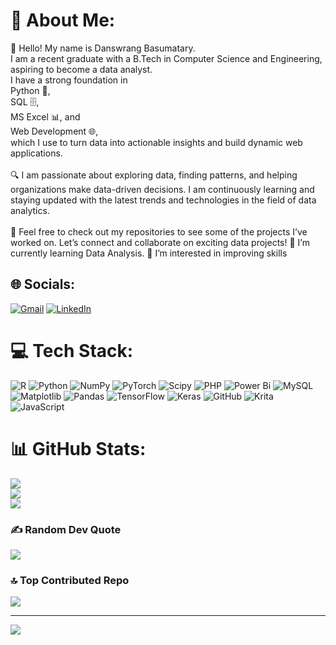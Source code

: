 # 💫 About Me:
👋 Hello! My name is Danswrang Basumatary. <br>I am a recent graduate with a B.Tech in Computer Science and Engineering, aspiring to become a data analyst. <br>I have a strong foundation in <br>Python 🐍, <br>SQL 🗄️, <br>MS Excel 📊, and <br>Web Development 🌐, <br>which I use to turn data into actionable insights and build dynamic web applications.<br><br>🔍 I am passionate about exploring data, finding patterns, and helping organizations make data-driven decisions. I am continuously learning and staying updated with the latest trends and technologies in the field of data analytics.<br><br>📁 Feel free to check out my repositories to see some of the projects I’ve worked on. Let’s connect and collaborate on exciting data projects!
🌱 I’m currently learning Data Analysis.
👀 I’m interested in improving skills


## 🌐 Socials:
[![Gmail](https://img.shields.io/badge/Gmail-D14836?logo=gmail&logoColor=white)](mailto:dansw222@gmail.com)
[![LinkedIn](https://img.shields.io/badge/LinkedIn-%230077B5.svg?logo=linkedin&logoColor=white)](https://linkedin.com/in/danswrang-basumatary-12b056238) 

# 💻 Tech Stack:
![R](https://img.shields.io/badge/r-%23276DC3.svg?style=for-the-badge&logo=r&logoColor=white) ![Python](https://img.shields.io/badge/python-3670A0?style=for-the-badge&logo=python&logoColor=ffdd54) ![NumPy](https://img.shields.io/badge/numpy-%23013243.svg?style=for-the-badge&logo=numpy&logoColor=white) ![PyTorch](https://img.shields.io/badge/PyTorch-%23EE4C2C.svg?style=for-the-badge&logo=PyTorch&logoColor=white) ![Scipy](https://img.shields.io/badge/SciPy-%230C55A5.svg?style=for-the-badge&logo=scipy&logoColor=%white) ![PHP](https://img.shields.io/badge/php-%23777BB4.svg?style=for-the-badge&logo=php&logoColor=white) ![Power Bi](https://img.shields.io/badge/power_bi-F2C811?style=for-the-badge&logo=powerbi&logoColor=black) ![MySQL](https://img.shields.io/badge/mysql-4479A1.svg?style=for-the-badge&logo=mysql&logoColor=white) ![Matplotlib](https://img.shields.io/badge/Matplotlib-%23ffffff.svg?style=for-the-badge&logo=Matplotlib&logoColor=black) ![Pandas](https://img.shields.io/badge/pandas-%23150458.svg?style=for-the-badge&logo=pandas&logoColor=white) ![TensorFlow](https://img.shields.io/badge/TensorFlow-%23FF6F00.svg?style=for-the-badge&logo=TensorFlow&logoColor=white) ![Keras](https://img.shields.io/badge/Keras-%23D00000.svg?style=for-the-badge&logo=Keras&logoColor=white) ![GitHub](https://img.shields.io/badge/github-%23121011.svg?style=for-the-badge&logo=github&logoColor=white) ![Krita](https://img.shields.io/badge/Krita-203759?style=for-the-badge&logo=krita&logoColor=EEF37B) ![JavaScript](https://img.shields.io/badge/javascript-%23323330.svg?style=for-the-badge&logo=javascript&logoColor=%23F7DF1E)
# 📊 GitHub Stats:
![](https://github-readme-stats.vercel.app/api?username=Danswrang11&theme=city_lights&hide_border=false&include_all_commits=false&count_private=false)<br/>
![](https://github-readme-streak-stats.herokuapp.com/?user=Danswrang11&theme=city_lights&hide_border=false)<br/>
![](https://github-readme-stats.vercel.app/api/top-langs/?username=Danswrang11&theme=city_lights&hide_border=false&include_all_commits=false&count_private=false&layout=compact)

### ✍️ Random Dev Quote
![](https://quotes-github-readme.vercel.app/api?type=horizontal&theme=radical)

### 🔝 Top Contributed Repo
![](https://github-contributor-stats.vercel.app/api?username=Danswrang11&limit=5&theme=dark&combine_all_yearly_contributions=true)

---
[![](https://visitcount.itsvg.in/api?id=Danswrang11&icon=0&color=0)](https://visitcount.itsvg.in)

<!-- Proudly created with GPRM ( https://gprm.itsvg.in ) -->
